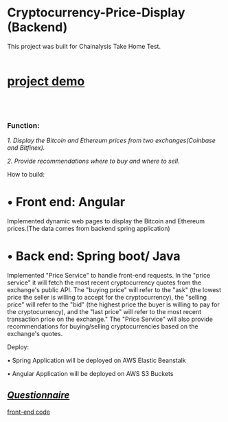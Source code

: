 # Cryptocurrency-Price-Display (Backend)
This project was built for Chainalysis Take Home Test.
<br><br>
[<h1>project demo</h1>](http://cryptocurrency-price-display.s3-website.us-east-2.amazonaws.com/)  
<br><h3>Function:</h3>

*1. Display the Bitcoin and Ethereum prices from two exchanges(Coinbase and Bitfinex).*


*2. Provide recommendations where to buy and where to sell.*

How to build:

• Front end:  Angular
==

Implemented dynamic web pages to display the Bitcoin and Ethereum prices.(The data comes from backend spring application)

• Back end:  Spring boot/ Java
==
Implemented "Price Service" to handle front-end requests. In the "price service" it will fetch the most recent cryptocurrency quotes from the exchange's public API. The "buying price" will refer to the "ask" (the lowest price the seller is willing to accept for the cryptocurrency), the "selling price" will refer to the "bid" (the highest price the buyer is willing to pay for the cryptocurrency), and the "last price" will refer to the most recent transaction price on the exchange." The "Price Service" will also provide recommendations for buying/selling cryptocurrencies based on the exchange's quotes.


Deploy: 

 •	Spring Application will be deployed on AWS Elastic Beanstalk
 
 •	Angular Application will be deployed on AWS S3 Buckets
 
 [<h2>***Questionnaire***</h2>](./Questionnaire.md)
 [front-end code](https://github.com/easychan2019new/Cryptocurrency-Price-Display-front-end)
 

